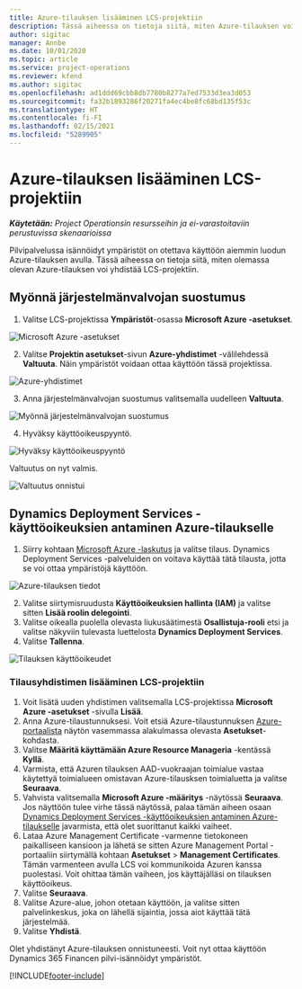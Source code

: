 ```yaml
---
title: Azure-tilauksen lisääminen LCS-projektiin
description: Tässä aiheessa on tietoja siitä, miten Azure-tilauksen voi yhdistää LCS-projektiin.
author: sigitac
manager: Annbe
ms.date: 10/01/2020
ms.topic: article
ms.service: project-operations
ms.reviewer: kfend
ms.author: sigitac
ms.openlocfilehash: ad1ddd69cbb8db7780b8277a7ed7533d3ea3d053
ms.sourcegitcommit: fa32b1893286f20271fa4ec4be8fc68bd135f53c
ms.translationtype: HT
ms.contentlocale: fi-FI
ms.lasthandoff: 02/15/2021
ms.locfileid: "5289905"
---
```

# <a name="add-an-azure-subscription-to-an-lcs-project"></a>Azure-tilauksen lisääminen LCS-projektiin

_**Käytetään:** Project Operationsin resursseihin ja ei-varastoitaviin perustuvissa skenaarioissa_

Pilvipalvelussa isännöidyt ympäristöt on otettava käyttöön aiemmin luodun Azure-tilauksen avulla. Tässä aiheessa on tietoja siitä, miten olemassa olevan Azure-tilauksen voi yhdistää LCS-projektiin. 

## <a name="grant-admin-consent"></a>Myönnä järjestelmänvalvojan suostumus

1. Valitse LCS-projektissa **Ympäristöt**-osassa **Microsoft Azure -asetukset**.

![Microsoft Azure -asetukset](./media/1MicrosoftAzureSettings.png)

2. Valitse **Projektin asetukset**-sivun **Azure-yhdistimet** -välilehdessä **Valtuuta**. Näin ympäristöt voidaan ottaa käyttöön tässä projektissa.

![Azure-yhdistimet](./media/2AzureConnectors.png)

3. Anna järjestelmänvalvojan suostumus valitsemalla uudelleen **Valtuuta**.

![Myönnä järjestelmänvalvojan suostumus](./media/3GrantAdminConsent.png)

4. Hyväksy käyttöoikeuspyyntö.

![Hyväksy käyttöoikeuspyyntö](./media/4AcceptPermissionRequest.png)

Valtuutus on nyt valmis. 

![Valtuutus onnistui](./media/5AuthorizationComplete.png)

## <a name="provide-dynamics-deployment-services-access-to-your-azure-subscription"></a><a name="provide"></a>Dynamics Deployment Services -käyttöoikeuksien antaminen Azure-tilaukselle

1. Siirry kohtaan [Microsoft Azure -laskutus](https://portal.azure.com/#blade/Microsoft\_Azure\_Billing/SubscriptionsBlade) ja valitse tilaus. Dynamics Deployment Services -palveluiden on voitava käyttää tätä tilausta, jotta se voi ottaa ympäristöjä käyttöön.

![Azure-tilauksen tiedot](./media/6AzureSubscription.png)

2. Valitse siirtymisruudusta **Käyttöoikeuksien hallinta (IAM)** ja valitse sitten **Lisää roolin delegointi**.
3. Valitse oikealla puolella olevasta liukusäätimestä **Osallistuja-rooli**  etsi ja valitse näkyviin tulevasta luettelosta **Dynamics Deployment Services**. 
4. Valitse **Tallenna**.

![Tilauksen käyttöoikeudet](./media/7SubscriptionAccess.png)

### <a name="add-a-subscription-connector-to-an-lcs-project"></a>Tilausyhdistimen lisääminen LCS-projektiin

1. Voit lisätä uuden yhdistimen valitsemalla LCS-projektissa **Microsoft Azure -asetukset** -sivulla **Lisää**.
2. Anna Azure-tilaustunnuksesi. Voit etsiä Azure-tilaustunnuksen [Azure-portaalista](https://ms.portal.azure.com/) näytön vasemmassa alakulmassa olevasta **Asetukset**-kohdasta.
3. Valitse **Määritä käyttämään Azure Resource Manageria** -kentässä **Kyllä**.
4. Varmista, että Azuren tilauksen AAD-vuokraajan toimialue vastaa käytettyä toimialueen omistavan Azure-tilausksen toimialuetta ja valitse **Seuraava**.
5. Vahvista valitsemalla **Microsoft Azure -määritys** -näytössä **Seuraava**. Jos näyttöön tulee virhe tässä näytössä, palaa tämän aiheen osaan [Dynamics Deployment Services -käyttöoikeuksien antaminen Azure-tilaukselle](#provide) javarmista, että olet suorittanut kaikki vaiheet.
6. Lataa Azure Management Certificate -varmenne tietokoneen paikalliseen kansioon ja lähetä se sitten Azure Management Portal -portaaliin siirtymällä kohtaan **Asetukset** > **Management Certificates**. Tämän varmenteen avulla LCS voi kommunikoida Azuren kanssa puolestasi. Voit ohittaa tämän vaiheen, jos käyttäjälläsi on tilauksen käyttöoikeus.
7. Valitse **Seuraava**.
8. Valitse Azure-alue, johon otetaan käyttöön, ja valitse sitten palvelinkeskus, joka on lähellä sijaintia, jossa aiot käyttää tätä järjestelmää.
9.  Valitse **Yhdistä**.

Olet yhdistänyt Azure-tilauksen onnistuneesti. Voit nyt ottaa käyttöön Dynamics 365 Financen pilvi-isännöidyt ympäristöt.




[!INCLUDE[footer-include](../includes/footer-banner.md)]